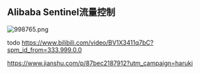 ## Alibaba Sentinel流量控制

![998765.png](https://pic.imgdb.cn/item/61e694d72ab3f51d91226b5a.png)

todo
https://www.bilibili.com/video/BV1X3411q7bC?spm_id_from=333.999.0.0

https://www.jianshu.com/p/87bec2187912?utm_campaign=haruki